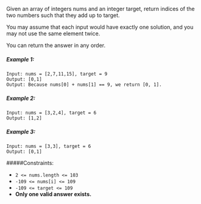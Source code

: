 Given an array of integers nums and an integer target, return indices of the two numbers such that they add up to target.

You may assume that each input would have exactly one solution, and you may not use the same element twice.

You can return the answer in any order.

##### Example 1:

```
Input: nums = [2,7,11,15], target = 9
Output: [0,1]
Output: Because nums[0] + nums[1] == 9, we return [0, 1].
```

##### Example 2:

```
Input: nums = [3,2,4], target = 6
Output: [1,2]
```

##### Example 3:

```
Input: nums = [3,3], target = 6
Output: [0,1]
```

#####Constraints:

- ```2 <= nums.length <= 103```
- ```-109 <= nums[i] <= 109```
- ```-109 <= target <= 109```
- **Only one valid answer exists.**
